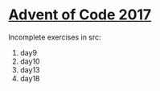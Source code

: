 # [Advent of Code 2017](https://adventofcode.com/2017)

Incomplete exercises in src:

1. day9
2. day10
3. day13
4. day18